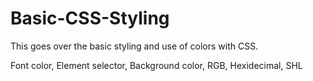 # Basic-CSS-Styling
This goes over the basic styling and use of colors with CSS.

Font color,
Element selector,
Background color,
RGB,
Hexidecimal,
SHL
